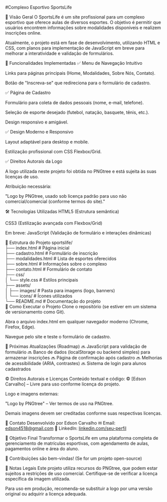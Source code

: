 #Complexo Esportivo SportsLife

📌 Visão Geral
O SportsLife é um site profissional para um complexo esportivo que oferece aulas de diversos esportes. O objetivo é permitir que usuários encontrem informações sobre modalidades disponíveis e realizem inscrições online.

Atualmente, o projeto está em fase de desenvolvimento, utilizando HTML e CSS, com planos para implementação de JavaScript em breve para melhorar a interatividade e validação de formulários.

🚀 Funcionalidades Implementadas
✅ Menu de Navegação Intuitivo

Links para páginas principais (Home, Modalidades, Sobre Nós, Contato).

Botão de "Inscreva-se" que redireciona para o formulário de cadastro.

✅ Página de Cadastro

Formulário para coleta de dados pessoais (nome, e-mail, telefone).

Seleção de esporte desejado (futebol, natação, basquete, tênis, etc.).

Design responsivo e amigável.

✅ Design Moderno e Responsivo

Layout adaptável para desktop e mobile.

Estilização profissional com CSS Flexbox/Grid.

✅ Direitos Autorais da Logo

A logo utilizada neste projeto foi obtida no PNGtree e está sujeita às suas licenças de uso.

Atribuição necessária:

"Logo by PNGtree, usado sob licença padrão para uso não comercial/comercial (conforme termos do site)."

🛠 Tecnologias Utilizadas
HTML5 (Estrutura semântica)

CSS3 (Estilização avançada com Flexbox/Grid)

Em breve: JavaScript (Validação de formulário e interações dinâmicas)

📂 Estrutura do Projeto
sportslife/  
├── index.html          # Página inicial  
├── cadastro.html       # Formulário de inscrição  
├── modalidades.html    # Lista de esportes oferecidos  
├── sobre.html          # Informações sobre o complexo  
├── contato.html        # Formulário de contato  
├── css/  
│   └── style.css       # Estilos principais  
├── assets/  
│   ├── images/         # Pasta para imagens (logo, banners)  
│   └── icons/          # Ícones utilizados  
└── README.md           # Documentação do projeto  
🔧 Como Executar o Projeto
Clone o repositório (se estiver em um sistema de versionamento como Git).

Abra o arquivo index.html em qualquer navegador moderno (Chrome, Firefox, Edge).

Navegue pelo site e teste o formulário de cadastro.

📅 Próximas Atualizações (Roadmap)
🔜 JavaScript para validação de formulário
🔜 Banco de dados (localStorage ou backend simples) para armazenar inscrições
🔜 Página de confirmação após cadastro
🔜 Melhorias de acessibilidade (ARIA, contrastes)
🔜 Sistema de login para alunos cadastrados

© Direitos Autorais e Licenças
Conteúdo textual e código: © [Edson Carvalho] – Livre para uso conforme licença do projeto.

Logo e imagens externas:

"Logo by PNGtree" – Ver termos de uso na PNGtree.

Demais imagens devem ser creditadas conforme suas respectivas licenças.

📩 Contato
Desenvolvido por Edson Carvalho
✉ Email: edson4518@gmail.com
🔗 LinkedIn: [linkedin.com/seu-perfil](https://www.linkedin.com/in/edson-carvalho-213b051b1/)

🎯 Objetivo Final
Transformar o SportsLife em uma plataforma completa de gerenciamento de matrículas esportivas, com agendamento de aulas, pagamentos online e área do aluno.

🌟 Contribuições são bem-vindas! (Se for um projeto open-source)

📌 Notas Legais
Este projeto utiliza recursos do PNGtree, que podem estar sujeitos a restrições de uso comercial. Certifique-se de verificar a licença específica da imagem utilizada.

Para uso em produção, recomenda-se substituir a logo por uma versão original ou adquirir a licença adequada.
